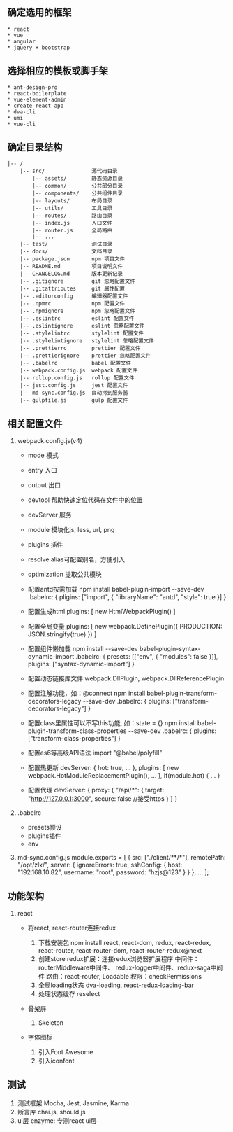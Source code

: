 ## 确定选用的框架
    * react
    * vue
    * angular
    * jquery + bootstrap

## 选择相应的模板或脚手架
    * ant-design-pro
    * react-boilerplate
    * vue-element-admin
    * create-react-app
    * dva-cli
    * umi
    * vue-cli

## 确定目录结构
    |-- /
        |-- src/               源代码目录
            |-- assets/        静态资源目录
            |-- common/        公共部分目录
            |-- components/    公共组件目录
            |-- layouts/       布局目录
            |-- utils/         工具目录
            |-- routes/        路由目录
            |-- index.js       入口文件
            |-- router.js      全局路由
            |-- ...
        |-- test/              测试目录
        |-- docs/              文档目录
        |-- package.json       npm 项目文件
        |-- README.md          项目说明文件
        |-- CHANGELOG.md       版本更新记录
        |-- .gitignore         git 忽略配置文件
        |-- .gitattributes     git 属性配置
        |-- .editorconfig      编辑器配置文件
        |-- .npmrc             npm 配置文件
        |-- .npmignore         npm 忽略配置文件
        |-- .eslintrc          eslint 配置文件
        |-- .eslintignore      eslint 忽略配置文件
        |-- .stylelintrc       stylelint 配置文件
        |-- .stylelintignore   stylelint 忽略配置文件
        |-- .prettierrc        prettier 配置文件        
        |-- .prettierignore    prettier 忽略配置文件        
        |-- .babelrc           babel 配置文件
        |-- webpack.config.js  webpack 配置文件
        |-- rollup.config.js   rollup 配置文件
        |-- jest.config.js     jest 配置文件
        |-- md-sync.config.js  自动拷到服务器
        |-- gulpfile.js        gulp 配置文件


## 相关配置文件
1. webpack.config.js(v4)
    * mode 
        模式
    * entry
        入口
    * output
        出口
    * devtool
        帮助快速定位代码在文件中的位置
    * devServer
        服务
    * module
        模块化js, less, url, png
    * plugins
        插件
    * resolve
        alias可配置别名，方便引入
    * optimization
        提取公共模块
    
    
    * 配置antd按需加载
        npm install babel-plugin-import --save-dev
        .babelrc: { pligins: ["import", { "libraryName": "antd", "style": true }] }
    * 配置生成html
        plugins: [ new HtmlWebpackPlugin() ]
    * 配置全局变量
        plugins: [ new webpack.DefinePlugin({ PRODUCTION: JSON.stringify(true) }) ]
    * 配置组件懒加载
        npm install --save-dev babel-plugin-syntax-dynamic-import
        .babelrc: { 
            presets: [["env", { "modules": false }]],
            plugins: ["syntax-dynamic-import"]
        }
    * 配置动态链接库文件
        webpack.DllPlugin, webpack.DllReferencePlugin
    * 配置注解功能，如：@connect
        npm install babel-plugin-transform-decorators-legacy --save-dev
        .babelrc: { plugins: ["transform-decorators-legacy"] }
    * 配置class里属性可以不写this功能, 如：state = {}
        npm install babel-plugin-transform-class-properties --save-dev
        .babelrc: { plugins: ["transform-class-properties"] }
    * 配置es6等高级API语法
        import "@babel/polyfill"
    * 配置热更新
        devServer: { hot: true, ... },
        plugins: [ new webpack.HotModuleReplacementPlugin(), ... ],
        if(module.hot) { ... }
    * 配置代理
        devServer: {
            proxy: {
                "/api/*": {
                    target: "http://127.0.0.1:3000",
                    secure: false  //接受https
                }
            }
        }

2. .babelrc
    * presets预设
    * plugins插件
    * env

3. md-sync.config.js
    module.exports = [
        {
            src: ["./client/**/*"],
            remotePath: "/opt/zlx/",
            server: {
                ignoreErrors: true,
                sshConfig: {
                    host: "192.168.10.82",
                    username: "root",
                    password: "hzjs@123"
                }
            }
        },
        ...
    ];


## 功能架构
1. react
    * 将react, react-router连接redux
        1) 下载安装包
            npm install react, react-dom, redux, react-redux, react-router, react-router-dom, react-router-redux@next
        2) 创建store
            redux扩展：连接redux浏览器扩展程序
            中间件：routerMiddleware中间件、 redux-logger中间件、redux-saga中间件
            路由：react-router, Loadable
            权限：checkPermissions
        3) 全局loading状态
            dva-loading, react-redux-loading-bar
        4) 处理状态缓存
            reselect

    * 骨架屏
        1) Skeleton

    * 字体图标
        1) 引入Font Awesome
        2) 引入iconfont

## 测试
1. 测试框架
    Mocha, Jest, Jasmine, Karma
2. 断言库
    chai.js, should.js
3. ui层
    enzyme: 专测react ui层






